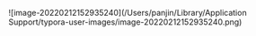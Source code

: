 ![image-20220212152935240](/Users/panjin/Library/Application Support/typora-user-images/image-20220212152935240.png)
